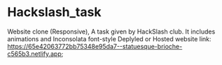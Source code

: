 # Hackslash_task
Website clone (Responsive), A task given by HackSlash club. It includes animations and Inconsolata font-style
Deplyled or Hosted website link: https://65e42063772bb75348e95da7--statuesque-brioche-c565b3.netlify.app;
